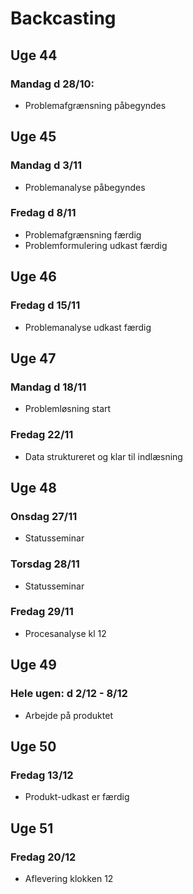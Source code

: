 # Backcasting

## Uge 44
### Mandag d 28/10:
- Problemafgrænsning påbegyndes

## Uge 45
### Mandag d 3/11
- Problemanalyse påbegyndes
### Fredag d 8/11
- Problemafgrænsning færdig
- Problemformulering udkast færdig

## Uge 46
### Fredag d 15/11
- Problemanalyse udkast færdig

## Uge 47
### Mandag d 18/11
- Problemløsning start
### Fredag 22/11
- Data struktureret og klar til indlæsning

## Uge 48
### Onsdag 27/11
- Statusseminar
### Torsdag 28/11
- Statusseminar
### Fredag 29/11
- Procesanalyse kl 12

## Uge 49
### Hele ugen: d 2/12 - 8/12
- Arbejde på produktet

## Uge 50
### Fredag 13/12
- Produkt-udkast er færdig

## Uge 51
### Fredag 20/12
- Aflevering klokken 12




